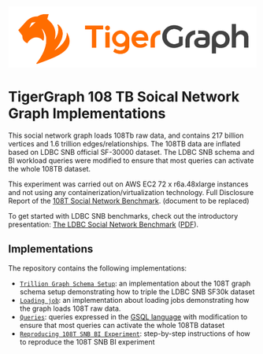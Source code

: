 ![TG_LOGO](https://github.com/trumanWangtg/108TB_trillion_graph_SNB/blob/main/TigerGraph-Logo.png)

# TigerGraph 108 TB Soical Network Graph Implementations

This social network graph loads 108Tb raw data, and contains 217 billion vertices and 1.6 trillion edges/relationships. The 108TB data are inflated based on LDBC SNB official SF-30000 dataset. The LDBC SNB schema and BI workload queries were modified to ensure that most queries can activate the whole 108TB dataset.

 This experiment was carried out on AWS EC2 72 x r6a.48xlarge instances and not using any containerization/virtualization technology.  Full Disclosure Report of the [108T Social Network Benchmark](https://docs.google.com/document/d/1h4PnZGpg8-HYBvIHjjgdeonchZo7hSHfEK8IsTrTZN0/edit). (document to be replaced) 



To get started with LDBC SNB benchmarks, check out the introductory presentation: [The LDBC Social Network Benchmark](https://docs.google.com/presentation/d/1p-nuHarSOKCldZ9iEz__6_V3sJ5kbGWlzZHusudW_Cc/) ([PDF](https://ldbcouncil.org/docs/presentations/ldbc-snb-2021-12.pdf)).



## Implementations

The repository contains the following implementations:

* [`Trillion Graph Schema Setup`](tigergraph/ddl/schema.gsql): an implementation about the 108T graph schema setup demonstrating how to triple the LDBC SNB SF30k dataset
* [`Loading job`](tigergraph/ddl/load_dynamic.gsql): an implementation about loading jobs demonstrating how the graph loads 108T raw data. 
* [`Queries`](tigergraph/queries):  queries expressed in the [GSQL language](https://www.tigergraph.com/gsql/) with modification to ensure that most queries can activate the whole 108TB dataset
* [`Reproducing 108T SNB BI Experiment`](tigergraph/benchmark_on_cluster/README.md): step-by-step instructions of how to reproduce the 108T SNB BI experiment

 



